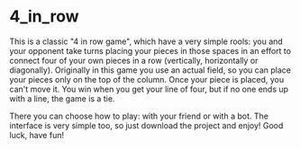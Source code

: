 # 4_in_row

This is a classic "4 in row game", which have a very simple rools: you and your opponent take turns placing your pieces in those spaces in an effort to 
connect four of your own pieces in a row (vertically, horizontally or diagonally). Originally in this game you use an actual field, so you can place your pieces 
only on the top of the column. Once your piece is placed, you can't move it. You win when you get your line of four, but if no one ends up with a line, the game 
is a tie.   

There you can choose how to play: with your friend or with a bot. The interface is very simple too, so just download the project and enjoy! Good luck, have fun!
